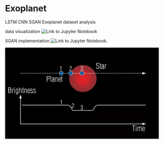 # Exoplanet
LSTM CNN SGAN Exoplanet dataset analysis

data visualization 
![Link to Jupyter Notebook](https://nbviewer.jupyter.org/github/Aktharnvdv/Exoplanet/blob/main/exoplanet_visualize.ipynb)
  
SGAN implementation
![Link to Jupyter Notebook](https://nbviewer.org/github/Aktharnvdv/Exoplanet/blob/main/SGAN.ipynb).

![alt text](https://github.com/Aktharnvdv/Exoplanet/blob/main/transit1.jpeg)
